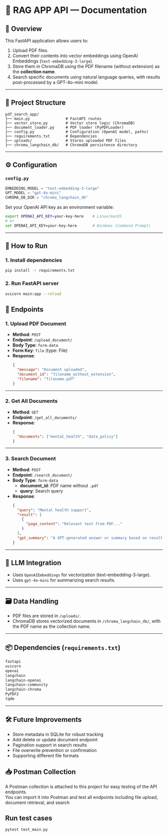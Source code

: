 # 🧠 RAG APP API — Documentation

## 📘 Overview

This FastAPI application allows users to:
1. Upload PDF files.
2. Convert their contents into vector embeddings using OpenAI Embeddings (`text-embedding-3-large`).
3. Store them in ChromaDB using the PDF filename (without extension) as the **collection name**.
4. Search specific documents using natural language queries, with results post-processed by a GPT-4o-mini model.

---

## 📁 Project Structure

```
pdf_search_app/
├── main.py                # FastAPI routes
├── vector_store.py        # Vector store logic (ChromaDB)
├── document_loader.py     # PDF loader (PyPDFLoader)
├── config.py              # Configuration (OpenAI model, paths)
├── requirements.txt       # Dependencies
├── uploads/               # Stores uploaded PDF files
├── chroma_langchain_db/   # ChromaDB persistence directory
```

---

## ⚙️ Configuration

### `config.py`

```python
EMBEDDING_MODEL = "text-embedding-3-large"
GPT_MODEL = "gpt-4o-mini"
CHROMA_DB_DIR = "chroma_langchain_db"
```

Set your OpenAI API key as an environment variable:

```bash
export OPENAI_API_KEY=your-key-here    # Linux/macOS
# or
set OPENAI_API_KEY=your-key-here       # Windows (Command Prompt)
```

---

## 🚀 How to Run

### 1. Install dependencies

```bash
pip install -r requirements.txt
```

### 2. Run FastAPI server

```bash
uvicorn main:app --reload
```



## 📌 Endpoints

### 1. **Upload PDF Document**

- **Method**: `POST`
- **Endpoint**: `/upload_document/`
- **Body Type**: `form-data`
- **Form Key**: `file` (type: File)
- **Response**:
  ```json
  {
    "message": "Document uploaded",
    "document_id": "filename_without_extension",
    "filename": "filename.pdf"
  }
  ```

---

### 2. **Get All Documents**

- **Method**: `GET`
- **Endpoint**: `/get_all_documents/`
- **Response**:
  ```json
  {
    "documents": ["mental_health", "data_policy"]
  }
  ```

---

### 3. **Search Document**

- **Method**: `POST`
- **Endpoint**: `/search_document/`
- **Body Type**: `form-data`
  - **document_id**: PDF name without `.pdf`
  - **query**: Search query
- **Response**:
  ```json
  {
    "query": "Mental health support",
    "result": [
      {
        "page_content": "Relevant text from PDF..."
      }
    ],
    "gpt_summary": "A GPT-generated answer or summary based on results."
  }
  ```

---

## 🤖 LLM Integration

- Uses `OpenAIEmbeddings` for vectorization (text-embedding-3-large).
- Uses `gpt-4o-mini` for summarizing search results.

---

## 🗃️ Data Handling

- PDF files are stored in `/uploads/`.
- ChromaDB stores vectorized documents in `/chroma_langchain_db/`, with the PDF name as the collection name.

---

## 📦 Dependencies (`requirements.txt`)

```txt
fastapi
uvicorn
openai
langchain
langchain-openai
langchain-community
langchain-chroma
PyPDF2
tqdm
```

---

## 🛠️ Future Improvements

- Store metadata in SQLite for robust tracking
- Add delete or update document endpoint
- Pagination support in search results
- File overwrite prevention or confirmation
- Supporting different file formats

## 📥 Postman Collection

A Postman collection is attached to this project for easy testing of the API endpoints.  
You can import it into Postman and test all endpoints including file upload, document retrieval, and search

## Run test cases
```bash
pytest test_main.py
```
